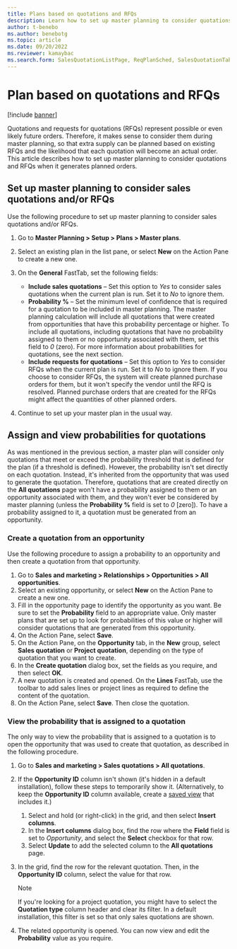 ```yaml
---
title: Plans based on quotations and RFQs
description: Learn how to set up master planning to consider quotations and requests for quotation (RFQs) when it generates planned orders.
author: t-benebo
ms.author: benebotg
ms.topic: article
ms.date: 09/20/2022
ms.reviewer: kamaybac
ms.search.form: SalesQuotationListPage, ReqPlanSched, SalesQuotationTable, smmOpportunityTable
---
```


# Plan based on quotations and RFQs

[!include [banner](../../includes/banner.md)]

Quotations and requests for quotations (RFQs) represent possible or even likely future orders. Therefore, it makes sense to consider them during master planning, so that extra supply can be planned based on existing RFQs and the likelihood that each quotation will become an actual order. This article describes how to set up master planning to consider quotations and RFQs when it generates planned orders.

## Set up master planning to consider sales quotations and/or RFQs

Use the following procedure to set up master planning to consider sales quotations and/or RFQs.

1. Go to **Master Planning \> Setup \> Plans \> Master plans**.
1. Select an existing plan in the list pane, or select **New** on the Action Pane to create a new one.
1. On the **General** FastTab, set the following fields:

    - **Include sales quotations** – Set this option to *Yes* to consider sales quotations when the current plan is run. Set it to *No* to ignore them.
    - **Probability %** – Set the minimum level of confidence that is required for a quotation to be included in master planning. The master planning calculation will include all quotations that were created from opportunities that have this probability percentage or higher. To include all quotations, including quotations that have no probability assigned to them or no opportunity associated with them, set this field to *0* (zero). For more information about probabilities for quotations, see the next section.
    - **Include requests for quotations** – Set this option to *Yes* to consider RFQs when the current plan is run. Set it to *No* to ignore them. If you choose to consider RFQs, the system will create planned purchase orders for them, but it won't specify the vendor until the RFQ is resolved. Planned purchase orders that are created for the RFQs might affect the quantities of other planned orders.

1. Continue to set up your master plan in the usual way.

## Assign and view probabilities for quotations

As was mentioned in the previous section, a master plan will consider only quotations that meet or exceed the probability threshold that is defined for the plan (if a threshold is defined). However, the probability isn't set directly on each quotation. Instead, it's inherited from the opportunity that was used to generate the quotation. Therefore, quotations that are created directly on the **All quotations** page won't have a probability assigned to them or an opportunity associated with them, and they won't ever be considered by master planning (unless the **Probability %** field is set to *0* \[zero\]). To have a probability assigned to it, a quotation must be generated from an opportunity.

### Create a quotation from an opportunity

Use the following procedure to assign a probability to an opportunity and then create a quotation from that opportunity.

1. Go to **Sales and marketing \> Relationships \> Opportunities \> All opportunities**.
1. Select an existing opportunity, or select **New** on the Action Pane to create a new one.
1. Fill in the opportunity page to identify the opportunity as you want. Be sure to set the **Probability** field to an appropriate value. Only master plans that are set up to look for probabilities of this value or higher will consider quotations that are generated from this opportunity.
1. On the Action Pane, select **Save**.
1. On the Action Pane, on the **Opportunity** tab, in the **New** group, select **Sales quotation** or **Project quotation**, depending on the type of quotation that you want to create.
1. In the **Create quotation** dialog box, set the fields as you require, and then select **OK**.
1. A new quotation is created and opened. On the **Lines** FastTab, use the toolbar to add sales lines or project lines as required to define the content of the quotation.
1. On the Action Pane, select **Save**. Then close the quotation.

### View the probability that is assigned to a quotation

The only way to view the probability that is assigned to a quotation is to open the opportunity that was used to create that quotation, as described in the following procedure.

1. Go to **Sales and marketing \> Sales quotations \> All quotations**.
1. If the **Opportunity ID** column isn't shown (it's hidden in a default installation), follow these steps to temporarily show it. (Alternatively, to keep the **Opportunity ID** column available, create a [saved view](../../../fin-ops-core/fin-ops/get-started/saved-views.md?toc=/dynamics365/supply-chain/toc.json) that includes it.)

    1. Select and hold (or right-click) in the grid, and then select **Insert columns**.
    1. In the **Insert columns** dialog box, find the row where the **Field** field is set to *Opportunity*, and select the **Select** checkbox for that row.
    1. Select **Update** to add the selected column to the **All quotations** page.

1. In the grid, find the row for the relevant quotation. Then, in the **Opportunity ID** column, select the value for that row.

    > [!NOTE]
    > If you're looking for a project quotation, you might have to select the **Quotation type** column header and clear its filter. In a default installation, this filter is set so that only sales quotations are shown.

1. The related opportunity is opened. You can now view and edit the **Probability** value as you require.
